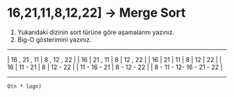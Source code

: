 # 16,21,11,8,12,22] -> Merge Sort

1. Yukarıdaki dizinin sort türüne göre aşamalarını yazınız.
2. Big-O gösterimini yazınız.

---

| 16 , 21 , 11 | 8 , 12 , 22 |
| 16 | 21 , 11 | 8 | 12 , 22 |
| 16 | 21 | 11 | 8 | 12 | 22 |
| 16 | 11 - 21 | 8 | 12 - 22 |
| 11 - 16 - 21 | 8 - 12 - 22 |
| 8  - 11 - 12- 16 - 21 - 22 |

---

`O(n * logn)`